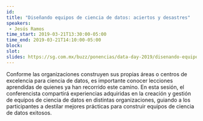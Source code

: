 ```yaml
---
id: 
title: "Diseñando equipos de ciencia de datos: aciertos y desastres"
speakers:
 - Jesús Ramos
time_start: 2019-03-21T13:30:00-05:00
time_end: 2019-03-21T14:10:00-05:00
block: 
slot: 
slides: https://sg.com.mx/buzz/ponencias/data-day-2019/disenando-equipos-de-ciencia-de-datos
---
```


Conforme las organizaciones construyen sus propias áreas o centros de excelencia para ciencia de datos, es importante conocer lecciones aprendidas de quienes ya han recorrido este camino. En esta sesión, el conferencista compartirá experiencias adquiridas en la creación y gestión de equipos de ciencia de datos en distintas organizaciones, guiando a los participantes a destilar mejores prácticas para construir equipos de ciencia de datos exitosos.